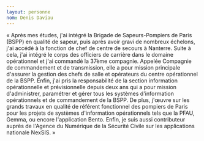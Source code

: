 ```yaml
---
layout: personne
nom: Denis Daviau
---
```


« Après mes études, j'ai intégré la Brigade de Sapeurs-Pompiers de Paris (BSPP) en qualité de sapeur, puis après avoir gravi de nombreux échelons, j'ai accédé à la fonction de chef de centre de secours à Nanterre. Suite à cela, j'ai intégré le corps des officiers de carrière dans le domaine opérationnel et j'ai commandé la 37ème compagnie. Appelée Compagnie de commandement et de transmission, elle a pour mission principale d'assurer la gestion des chefs de salle et opérateurs du centre opérationnel de la BSPP. Enfin, j'ai pris la responsabilité de la section information opérationnelle et prévisionnelle depuis deux ans qui a pour mission d'administrer, paramétrer et gérer tous les systèmes d'information opérationnels et de commandement de la BSPP. De plus, j'œuvre sur les grands travaux en qualité de référent fonctionnel des pompiers de Paris pour les projets de systèmes d'information opérationnels tels que la PFAU, Gemma, ou encore l'application Bento. Enfin, je suis aussi contributeur auprès de l'Agence du Numérique de la Sécurité Civile sur les applications nationale NexSIS. »
